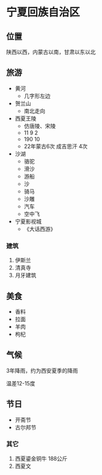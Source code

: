 # 宁夏回族自治区 #

## 位置 ##
陕西以西，内蒙古以南，甘肃以东以北

## 旅游 ##
- 黄河
	- 几字形左边
- 贺兰山
	- 南北走向
- 西夏王陵
	- 仿唐陵、宋陵
	- 11 9 2
	- 190 10
	- 22年蒙古6次 成吉思汗 4次
- 沙湖
	- 骆驼
	- 滑沙
	- 游船
	- 沙
	- 骑马
	- 沙雕
	- 汽车
	- 空中飞
- 宁夏影视城
	- 《大话西游》

### 建筑 ###
1. 伊斯兰
2. 清真寺
3. 月牙建筑

## 美食 ##
- 香料
- 拉面
- 羊肉
- 枸杞

## 气候 ##
3年降雨，约为西安夏季的降雨

温差12-15度

## 节日 ##
- 开斋节
- 古尔邦节

### 其它 ###
1. 西夏鎏金铜牛 188公斤
2. 西夏文

